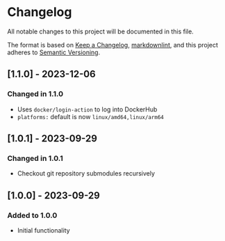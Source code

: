 # Changelog

All notable changes to this project will be documented in this file.

The format is based on [Keep a Changelog](https://keepachangelog.com/en/1.0.0/),
[markdownlint](https://dlaa.me/markdownlint/),
and this project adheres to [Semantic Versioning](https://semver.org/spec/v2.0.0.html).

## [1.1.0] - 2023-12-06

### Changed in 1.1.0

- Uses `docker/login-action` to log into DockerHub
- `platforms:` default is now `linux/amd64,linux/arm64`

## [1.0.1] - 2023-09-29

### Changed in 1.0.1

- Checkout git repository submodules recursively

## [1.0.0] - 2023-09-29

### Added to 1.0.0

- Initial functionality
